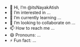 - 👋 Hi, I’m @itsNayakAtish
- 👀 I’m interested in ...
- 🌱 I’m currently learning ...
- 💞️ I’m looking to collaborate on ...
- 📫 How to reach me ...
- 😄 Pronouns: ...
- ⚡ Fun fact: ...

<!---
itsNayakAtish/itsNayakAtish is a ✨ special ✨ repository because its `README.md` (this file) appears on your GitHub profile.
You can click the Preview link to take a look at your changes.
--->
